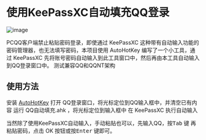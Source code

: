 # 使用KeePassXC自动填充QQ登录
![image](https://github.com/yu1t/QQLoginKeePassXC/assets/21243409/5a5c9419-ef30-42a6-9ce0-8d71685eb77c)

PCQQ客户端禁止粘贴密码登录，即使通过 KeePassXC 这种带有自动输入功能的密码管理器，也无法填写密码，本项目使用 AutoHotKey 编写了一个小工具，通过 KeePassXC 先将账号密码自动输入到此工具窗口中，然后再由本工具自动输入到QQ登录窗口中。
测试兼容QQ和QQNT架构

## 使用方法

安装 [AutoHotKey](https://www.autohotkey.com/)
打开 QQ登录窗口，将光标定位到QQ输入框中，并清空已有内容
运行 QQ自动填充.ahk ，将光标定位到输入框中
在 KeePassXC 执行自动输入


当然除了使用KeePassXC自动输入，手动粘贴也可以，先输入QQ，按<kbd>Tab</kbd> 键 再粘贴密码，点击 OK 按钮或按<kbd>Enter</kbd> 键即可。
